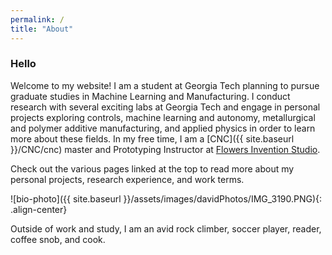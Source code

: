 ```yaml
---
permalink: /
title: "About"
---
```


### Hello
Welcome to my website! I am a student at Georgia Tech planning to pursue graduate studies in Machine Learning and Manufacturing. I conduct research with several exciting labs at Georgia Tech and engage in personal projects exploring controls, machine learning and autonomy, metallurgical and polymer additive manufacturing, and applied physics in order to learn more about these fields. In my free time, I am a [CNC]({{ site.baseurl }}/CNC/cnc) master and Prototyping Instructor at [Flowers Invention Studio](https://inventionstudio.gatech.edu/).

Check out the various pages linked at the top to read more about my personal projects, research experience, and work terms. 

![bio-photo]({{ site.baseurl }}/assets/images/davidPhotos/IMG_3190.PNG){: .align-center}

Outside of work and study, I am an avid rock climber, soccer player, reader, coffee snob, and cook. 